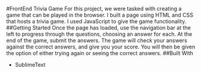 #FrontEnd Trivia Game
For this project, we were tasked with creating a game that can be played in the browser. I built a page using HTML and CSS that hosts a trivia game. I used JavaScript to give the game functionality. 
##Getting Started
Once the page has loaded, use the navigation bar at the left to progress through the questions, choosing an answer for each. At the end of the game, submit the answers. The game will check your answers against the correct answers, and give you your score. You will then  be given the option of either trying again or seeing the correct answers.
##Built With
* SublimeText